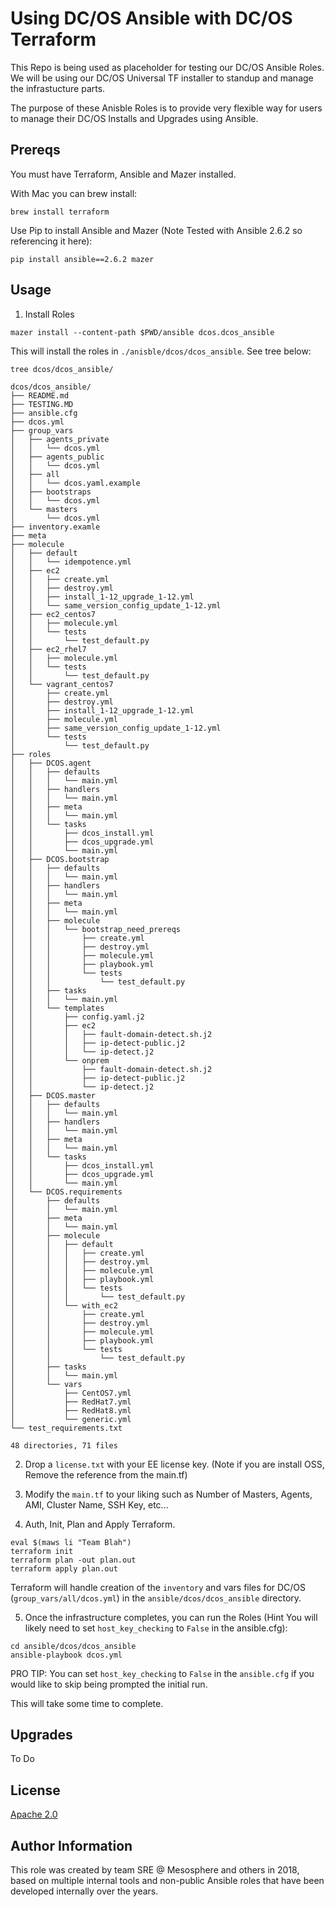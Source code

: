 # Using DC/OS Ansible with DC/OS Terraform
This Repo is being used as placeholder for testing our DC/OS Ansible Roles. We will be using our DC/OS Universal TF installer to standup and manage the infrastucture parts.

The purpose of these Anisble Roles is to provide very flexible way for users to manage their DC/OS Installs and Upgrades using Ansible. 

## Prereqs
You must have Terraform, Ansible and Mazer installed. 

With Mac you can brew install:

```
brew install terraform
```

Use Pip to install Ansible and Mazer (Note Tested with Ansible 2.6.2 so referencing it here):

```
pip install ansible==2.6.2 mazer 
```


## Usage
1) Install Roles
```
mazer install --content-path $PWD/ansible dcos.dcos_ansible
```

This will install the roles in `./anisble/dcos/dcos_ansible`. See tree below:

```
tree dcos/dcos_ansible/

dcos/dcos_ansible/
├── README.md
├── TESTING.MD
├── ansible.cfg
├── dcos.yml
├── group_vars
│   ├── agents_private
│   │   └── dcos.yml
│   ├── agents_public
│   │   └── dcos.yml
│   ├── all
│   │   └── dcos.yaml.example
│   ├── bootstraps
│   │   └── dcos.yml
│   └── masters
│       └── dcos.yml
├── inventory.examle
├── meta
├── molecule
│   ├── default
│   │   └── idempotence.yml
│   ├── ec2
│   │   ├── create.yml
│   │   ├── destroy.yml
│   │   ├── install_1-12_upgrade_1-12.yml
│   │   └── same_version_config_update_1-12.yml
│   ├── ec2_centos7
│   │   ├── molecule.yml
│   │   └── tests
│   │       └── test_default.py
│   ├── ec2_rhel7
│   │   ├── molecule.yml
│   │   └── tests
│   │       └── test_default.py
│   └── vagrant_centos7
│       ├── create.yml
│       ├── destroy.yml
│       ├── install_1-12_upgrade_1-12.yml
│       ├── molecule.yml
│       ├── same_version_config_update_1-12.yml
│       └── tests
│           └── test_default.py
├── roles
│   ├── DCOS.agent
│   │   ├── defaults
│   │   │   └── main.yml
│   │   ├── handlers
│   │   │   └── main.yml
│   │   ├── meta
│   │   │   └── main.yml
│   │   └── tasks
│   │       ├── dcos_install.yml
│   │       ├── dcos_upgrade.yml
│   │       └── main.yml
│   ├── DCOS.bootstrap
│   │   ├── defaults
│   │   │   └── main.yml
│   │   ├── handlers
│   │   │   └── main.yml
│   │   ├── meta
│   │   │   └── main.yml
│   │   ├── molecule
│   │   │   └── bootstrap_need_prereqs
│   │   │       ├── create.yml
│   │   │       ├── destroy.yml
│   │   │       ├── molecule.yml
│   │   │       ├── playbook.yml
│   │   │       └── tests
│   │   │           └── test_default.py
│   │   ├── tasks
│   │   │   └── main.yml
│   │   └── templates
│   │       ├── config.yaml.j2
│   │       ├── ec2
│   │       │   ├── fault-domain-detect.sh.j2
│   │       │   ├── ip-detect-public.j2
│   │       │   └── ip-detect.j2
│   │       └── onprem
│   │           ├── fault-domain-detect.sh.j2
│   │           ├── ip-detect-public.j2
│   │           └── ip-detect.j2
│   ├── DCOS.master
│   │   ├── defaults
│   │   │   └── main.yml
│   │   ├── handlers
│   │   │   └── main.yml
│   │   ├── meta
│   │   │   └── main.yml
│   │   └── tasks
│   │       ├── dcos_install.yml
│   │       ├── dcos_upgrade.yml
│   │       └── main.yml
│   └── DCOS.requirements
│       ├── defaults
│       │   └── main.yml
│       ├── meta
│       │   └── main.yml
│       ├── molecule
│       │   ├── default
│       │   │   ├── create.yml
│       │   │   ├── destroy.yml
│       │   │   ├── molecule.yml
│       │   │   ├── playbook.yml
│       │   │   └── tests
│       │   │       └── test_default.py
│       │   └── with_ec2
│       │       ├── create.yml
│       │       ├── destroy.yml
│       │       ├── molecule.yml
│       │       ├── playbook.yml
│       │       └── tests
│       │           └── test_default.py
│       ├── tasks
│       │   └── main.yml
│       └── vars
│           ├── CentOS7.yml
│           ├── RedHat7.yml
│           ├── RedHat8.yml
│           └── generic.yml
└── test_requirements.txt

48 directories, 71 files
```

2) Drop a `license.txt` with your EE license key. (Note if you are install OSS, Remove the reference from the main.tf)

3) Modify the `main.tf` to your liking such as Number of Masters, Agents, AMI, Cluster Name, SSH Key, etc...  

4) Auth, Init, Plan and Apply Terraform.
```
eval $(maws li "Team Blah")
terraform init
terraform plan -out plan.out
terraform apply plan.out
```

Terraform will handle creation of the `inventory` and vars files for DC/OS (`group_vars/all/dcos.yml`) in the `ansible/dcos/dcos_ansible` directory.

5) Once the infrastructure completes, you can run the Roles (Hint You will likely need to set `host_key_checking` to `False` in the ansible.cfg):
```
cd ansible/dcos/dcos_ansible
ansible-playbook dcos.yml
```
PRO TIP: You can set `host_key_checking` to `False` in the `ansible.cfg` if you would like to skip being prompted the initial run.  

This will take some time to complete.

## Upgrades
To Do

## License
[Apache 2.0](http://www.apache.org/licenses/LICENSE-2.0)

## Author Information
This role was created by team SRE @ Mesosphere and others in 2018, based on multiple internal tools and non-public Ansible roles that have been developed internally over the years.